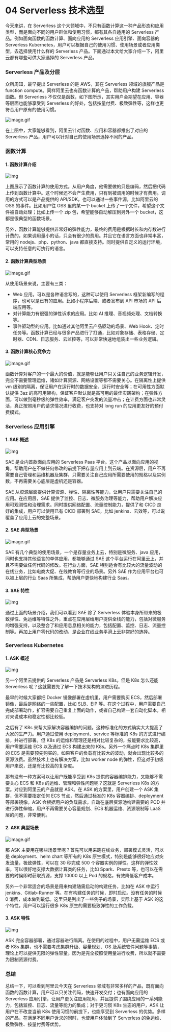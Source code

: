 04 Serverless 技术选型
==================

今天来讲，在 Serverless 这个大领域中，不只有函数计算这一种产品形态和应用类型，而是面向不同的用户群体和使用习惯，都有其各自适用的 Serverless 产品。例如面向函数的函数计算、面向应用的 Serverless 应用引擎、面向容器的 Serverless Kubernetes，用户可以根据自己的使用习惯、使用场景或者应用类型，去选择使用什么样的 Serverless 产品。下面通过本文给大家介绍一下，阿里云都有哪些可供大家选择的 Serverless 产品。

### Serverless 产品及分层

众所周知，最早提出 Serverless 的是 AWS，其在 Serverless 领域的旗舰产品是 function compute。同样阿里云也有函数计算的产品，帮助用户构建 Serverless 函数。但 Serverless 不仅仅是函数，如下图所示，其实用户会期望在应用、容器等层面也能够享受到 Serverless 的好处，包括按量付费、极致弹性等，这样也更符合用户原有的使用习惯。

![image.gif](assets/2020-07-27-2.JPG)

在上图中，大家能够看到，阿里云针对函数、应用和容器都推出了对应的 Serverless 产品，用户可以针对自己的使用场景选择不同的产品。

### 函数计算

#### 1\. 函数计算介绍

![img](assets/2020-07-27-4.JPG)

上图展示了函数计算的使用方式。从用户角度，他需要做的只是编码，然后把代码上传到函数计算中。这个时候还不会产生费用，只有到被调用的时候才有费用。调用的方式可以是产品提供的 API/SDK，也可以通过一些事件源，比如阿里云的 OSS 的事件。比如用户往 OSS 里的某一个 bucket 上传了一个文件，希望这个文件被自动处理；比如上传一个 zip 包，希望能够自动解压到另外一个 bucket，这都是很典型的函数场景。

另外，函数计算能够提供非常好的弹性能力，最终的费用是根据时长和内存数进行计费的，如果调用量小的话，只会有很少的费用。并且它在语言方面也非常丰富，常用的 nodejs、php、python、java 都直接支持。同时提供自定义的运行环境，可以支持任意的可执行的语言。

#### 2\. 函数计算典型场景

![image.gif](assets/2020-07-27-7.JPG)

从使用场景来说，主要有三类：

* Web 应用。可以是各种语言写的，这种可以使用 Serverless 框架新编写的程序，也可以是已有的应用。比如小程序后端、或者发布到 API 市场的 API 后端应用等。
* 对计算能力有很强的弹性诉求的应用。比如 AI 推理、音视频处理、文档转换等。
* 事件驱动型的应用。比如通过其他阿里云产品驱动的场景、Web Hook、定时任务等。函数计算已经与很多产品进行了打通，比如对象存储、表格存储、定时器、CDN、日志服务、云监控等，可以非常快速地组装出一些业务逻辑。

#### 3\. 函数计算核心竞争力

![image.gif](assets/2020-07-27-10.JPG)

函数计算对客户的一个最大的价值，就是能够让用户只关注自己的业务逻辑开发，完全不需要管理运维，诸如计算资源、网络设置等都不需要关心。在隔离性上提供 vm 级别的隔离，保证用户在运行时的数据安全、运行时安全等；在可用性方面默认提供 3az 的高可用架构，保证客户默认就是高可用的最佳实践架构；在弹性方面，可以做到毫秒级的弹性效率，满足客户突发的流量冲击；在计费方面也非常灵活，真正按照用户的请求情况进行收费，也支持对 long run 的应用更友好的预付费模式。

### Serverless 应用引擎

#### 1\. SAE 概述

![img](assets/2020-07-27-12.JPG)

SAE 是业内首款面向应用的 Serverless Paas 平台。这个产品以面向应用的视角，帮助用户在不做任何修改的前提下把存量应用上到云端。在资源层，用户不再需要自己管理和运维机器及集群，只需要关注自己应用所需要使用的规格以及实例数，不再需要关心底层是虚机还是容器。

SAE 从资源层面提供计算资源、弹性、隔离性等能力，让用户只需要关注自己的应用。在应用层，SAE 提供了监控、日志、微服务治理等能力，帮助用户解决应用可观测性和治理需求。同时提供网络配置、流量控制能力，提供了和 CICD 良好的集成，用户可以使用已有 CICD 部署到 SAE，比如 jenkins、云效等，可以说覆盖了应用上云的完整场景。

#### 2\. SAE 典型场景

![image.gif](assets/2020-07-27-13.JPG)

SAE 有几个典型的使用场景，一个是存量业务上云，特别是微服务、java 应用，同时也支持其他语言的单体应用，都能够通过 SAE 这个平台运行在阿里云上，并且不需要做任何代码的修改。在行业方面，SAE 特别适合有比较大的流量波动的在线业务，比如电商大促、在线教育等行业的场景。另外 SAE 作为应用平台也可以被上层的行业 Saas 所集成，帮助用户更快地构建行业 Saas。

#### 3\. SAE 特性

![img](assets/2020-07-27-14.JPG)

通过上面的场景介绍，我们可以看到 SAE 除了 Serverless 体验本身所带来的极致弹性、免运维等特性之外，重点在应用层给用户提供全栈的能力，包括对微服务的增强支持，以及整合了和应用息息相关的能力，包括配置、监控、日志、流量控制等。再加上用户零代码的改动，是企业在线业务平滑上云非常好的选择。

### Serverless Kubernetes

#### 1\. ASK 概述

![img](assets/2020-07-27-15.JPG)

另一个阿里云提供的 Serverless 产品是 Serverless K8s。但是 K8s 怎么还能 Serverless 呢？这就需要先了解一下技术架构的演进历程。

最早的时候大家都把 Docker 镜像部署在虚机里，用户需要购买 ECS，然后部署镜像，最后是网络的一些配置，比如 SLB、EIP 等。在这个过程中，用户需要自己完成部署动作，扩容需要自己重复上面的动作，或者自己构建一套自动化脚本，相对来说成本和稳定性都比较低。

之后有了 K8s 来帮大家解决容器编排的问题。这种标准化的方式确实大大提高了大家的生产力。用户通过使用 deployment、service 等标准的 K8s 的方式进行编排，并进行部署。但 K8s 的运维和管理还是相对比较复杂的，技能要求比较高，用户需要运维 ECS 以及通过 ECS 构建出来的 K8s。另外一个痛点时 K8s 集群里的 ECS 是需要预先购买的，如果客户的负载有比较大的波动，就会出现比较多的资源浪费。虽然技术上也有解决方案，比如 worker node 的弹性，但这对于初级用户来说，还是有比较高的复杂度。

那有没有一种方案可以让用户既能享受到 K8s 提供的容器编排能力，又能够不需要关心 ECS 和 K8s 的运维、管理和弹性问题呢？这就是 Serverless K8s 的方案。对应到阿里云的产品就是 ASK。在 ASK 的方案里，用户创建一个 ASK 集群，但不需要指定任何 ECS 节点，然后通过标准的 K8s 容器编排、deployment 等部署镜像。ASK 会根据用户的负载需求，自动在底层资源池构建需要的 POD 并进行弹性伸缩，用户不再需要关心容量规划、ECS 机器运维、资源限制等 LaaS 层的问题，非常便利。

#### 2\. ASK 典型场景

![image.gif](assets/2020-07-27-16.JPG)

那 ASK 主要用在哪些场景里呢？首先可以用来跑在线业务，部署模式灵活，可以是 deployment、helm chart 等所有的 K8s 原生模式，特别是能够很好地应对突发流量，极致弹性，可以在 30 秒完成 500 个容器实例的弹性。这样的弹性效率，可以很好地支撑大数据计算类的任务，比如 Spark、Presto 等，也可以在需要的时候即时获取资源，支撑 10000 以上 Pod 的规格，有效降低客户成本。

另外一个非常适合的场景是用来构建随需启动的构建任务，比如在 ASK 中运行 jenkins、Gitlab-Runner 等。在有构建任务的时候，即时启动。没有任务的时候 0 消费，成本做到最低。这里只是列出了一些例子的场景，实际上基于 ASK 的这个特性，用户可以运行很多 K8s 原生的需要极致弹性的工作负载。

#### 3\. ASK 特性

![img](assets/2020-07-27-17.JPG)

ASK 完全容器部署，通过容器进行隔离。在使用的过程中，用户无需运维 ECS 或者 K8s 集群，也不需要考虑集群升级、容量规划、OS 及系统软件问题等事情，理论上可以提供无限的弹性容量。因为是完全按照使用量进行收费，所以就不需要为限制资源付费。

### 总结

总结一下，可以看到阿里云今天在 Serverless 领域有非常多样的产品，既有面向函数的函数计算，用户可以只关注代码，快速开发交付；也有面向应用的 Serverless 应用引擎，让用户更关注应用视角，并且提供了围绕应用的一系列能力，包括监控、日志、流量等能力的集成；对于更习惯 K8s 生态的用户，ASK 让用户在不改变当前 K8s 使用习惯的前提下，也能享受到 Serverless 的优势。多样的产品，在满足不同用户诉求的同时，也使用户体验到了 Serverless 的免运维、极致弹性、按量付费等优势。
